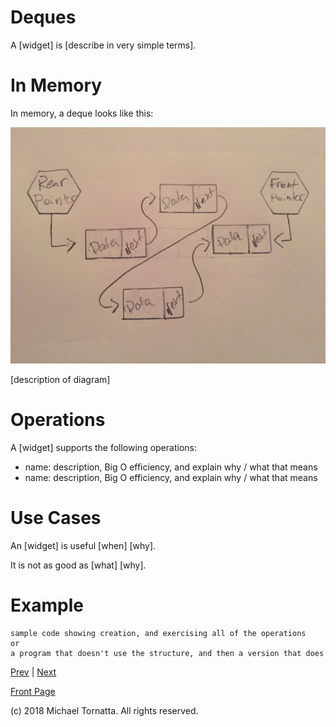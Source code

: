 # Deques

A \[widget\] is \[describe in very simple terms\].

# In Memory

In memory, a deque looks like this:

![set image](images/queue.jpg)

\[description of diagram\]

# Operations

A \[widget\] supports the following operations:

* name: description, Big O efficiency, and explain why / what that means
* name: description, Big O efficiency, and explain why / what that means

# Use Cases

An \[widget\] is useful \[when\] \[why\].

It is not as good as \[what] \[why\].

# Example

```
sample code showing creation, and exercising all of the operations
or
a program that doesn't use the structure, and then a version that does
```

[Prev](queue.md) | [Next](hash_table.md)

[Front Page](README.md)

(c) 2018 Michael Tornatta. All rights reserved.
